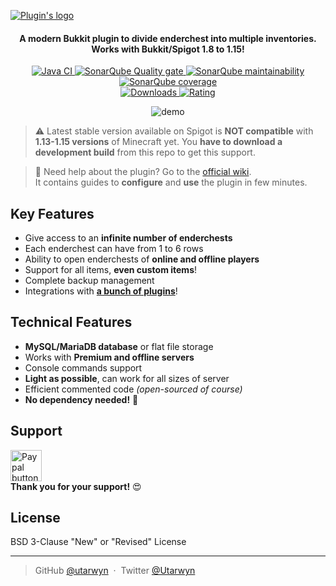 [![Plugin's logo](https://i.imgur.com/ewPsB9W.png)](https://www.spigotmc.org/resources/4750/)

<h4 align="center">
A modern Bukkit plugin to divide enderchest into multiple inventories.
<br>
Works with Bukkit/Spigot 1.8 to 1.15!
</h4>

<p align="center">
    <a href="https://github.com/utarwyn/EnderContainers/actions">
        <img src="https://github.com/utarwyn/EnderContainers/workflows/Java%20Integration/badge.svg" alt="Java CI">
    </a>
    <a href="https://sonarcloud.io/dashboard?id=fr.utarwyn%3Aendercontainers">
        <img src="https://sonarcloud.io/api/project_badges/measure?project=fr.utarwyn%3Aendercontainers&metric=alert_status" alt="SonarQube Quality gate">
    </a>
    <a href="https://sonarcloud.io/component_measures?id=fr.utarwyn%3Aendercontainers&metric=Maintainability">
        <img src="https://sonarcloud.io/api/project_badges/measure?project=fr.utarwyn%3Aendercontainers&metric=sqale_rating" alt="SonarQube maintainability">
    </a>
    <a href="https://sonarcloud.io/project/activity?custom_metrics=tests&graph=custom&id=fr.utarwyn%3Aendercontainers">
        <img src="https://sonarcloud.io/api/project_badges/measure?project=fr.utarwyn%3Aendercontainers&metric=coverage" alt="SonarQube coverage">
    </a>
    <br>
    <a href="https://www.spigotmc.org/resources/4750/">
        <img src="https://img.shields.io/badge/dynamic/json.svg?label=Downloads&colorB=orange&query=$.downloads&uri=https%3A%2F%2Fapi.spiget.org%2Fv2%2Fresources%2F4750" alt="Downloads">
    </a>
     <a href="https://www.spigotmc.org/resources/4750/">
        <img src="https://img.shields.io/badge/dynamic/json.svg?label=Global%20rating&colorB=blue&query=$.rating.average&uri=https%3A%2F%2Fapi.spiget.org%2Fv2%2Fresources%2F4750" alt="Rating">
    </a>
</p>

<p align="center">
    <img src="https://i.imgur.com/VCz4kFS.gif" alt="demo">
</p>

> :warning: Latest stable version available on Spigot is **NOT compatible** with **1.13-1.15 versions** of Minecraft yet. You **have to download a development build** from this repo to get this support.

> :wave: Need help about the plugin? Go to the [official wiki](https://github.com/utarwyn/EnderContainers/wiki). \
> It contains guides to **configure** and **use** the plugin in few minutes.


## Key Features

 - Give access to an **infinite number of enderchests**
 - Each enderchest can have from 1 to 6 rows
 - Ability to open enderchests of **online and offline players**
 - Support for all items, **even custom items**!
 - Complete backup management
 - Integrations with **[a bunch of plugins](https://github.com/utarwyn/EnderContainers/wiki/Integrations)**!


## Technical Features

 - **MySQL/MariaDB database** or flat file storage
 - Works with **Premium and offline servers**
 - Console commands support
 - **Light as possible**, can work for all sizes of server
 - Efficient commented code *(open-sourced of course)*
 - **No dependency needed!** :tada:


## Support
 
 <a href="https://www.paypal.me/utarwyn" target="_blank"><img src="https://i.imgur.com/ADDI2kk.png" height="50" alt="Paypal button"/></a> \
**Thank you for your support!** :heart_eyes:


## License

BSD 3-Clause "New" or "Revised" License

---

> GitHub [@utarwyn](https://github.com/utarwyn) &nbsp;&middot;&nbsp;
> Twitter [@Utarwyn](https://twitter.com/Utarwyn)
